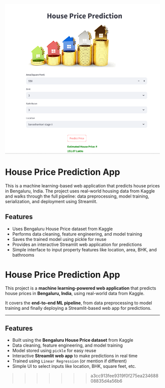 ![App Screenshot](screenshot.png)
# House Price Prediction App

This is a machine learning-based web application that predicts house prices in Bengaluru, India. The project uses real-world housing data from Kaggle and walks through the full pipeline: data preprocessing, model training, serialization, and deployment using Streamlit.

## Features

- Uses Bengaluru House Price dataset from Kaggle
- Performs data cleaning, feature engineering, and model training
- Saves the trained model using pickle for reuse
- Provides an interactive Streamlit web application for predictions
- Simple interface to input property features like location, area, BHK, and bathrooms

# House Price Prediction App

This project is a **machine learning-powered web application** that predicts house prices in **Bengaluru, India**, using real-world data from Kaggle.

It covers the **end-to-end ML pipeline**, from data preprocessing to model training and finally deploying a Streamlit-based web app for predictions.

---

##  Features

- Built using the **Bengaluru House Price dataset** from Kaggle
- Data cleaning, feature engineering, and model training
- Model stored using `pickle` for easy reuse
- Interactive **Streamlit web app** to make predictions in real time
- Trained using `Linear Regression` (or mention if different)
- Simple UI to select inputs like location, BHK, square feet, etc.

  
 
>>>>>>> a3cc913fee9319f0f275ea23468808835d4a56b6
